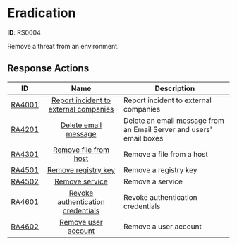# Eradication 

**ID**: RS0004

Remove a threat from an environment.
## Response Actions

| ID    | Name     | Description |
|:-----:|:--------:|-------------|
| [RA4001](../Response_Actions/RA_4001_report_incident_to_external_companies.md) | [Report incident to external companies](../Response_Actions/RA_4001_report_incident_to_external_companies.md) | Report incident to external companies |
| [RA4201](../Response_Actions/RA_4201_delete_email_message.md) | [Delete email message](../Response_Actions/RA_4201_delete_email_message.md) | Delete an email message from an Email Server and users' email boxes |
| [RA4301](../Response_Actions/RA_4301_remove_file_from_host.md) | [Remove file from host](../Response_Actions/RA_4301_remove_file_from_host.md) | Remove a file from a host |
| [RA4501](../Response_Actions/RA_4501_remove_registry_key.md) | [Remove registry key](../Response_Actions/RA_4501_remove_registry_key.md) | Remove a registry key |
| [RA4502](../Response_Actions/RA_4502_remove_service.md) | [Remove service](../Response_Actions/RA_4502_remove_service.md) | Remove a service |
| [RA4601](../Response_Actions/RA_4601_revoke_authentication_credentials.md) | [Revoke authentication credentials](../Response_Actions/RA_4601_revoke_authentication_credentials.md) | Revoke authentication credentials |
| [RA4602](../Response_Actions/RA_4602_remove_user_account.md) | [Remove user account](../Response_Actions/RA_4602_remove_user_account.md) | Remove a user account |
